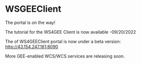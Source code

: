 # WSGEEClient

The portal is on the way!

The tutorial for the WS4GEE Client is now available -09/20/2022

The of WS4GEEClient portal is now under a beta version:
http://43.154.247.161:8090

More GEE-enabled WCS/WCS services are releasing soon.
